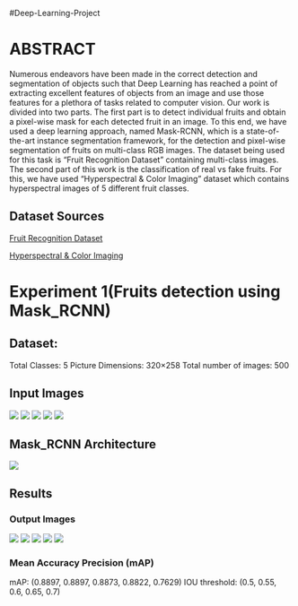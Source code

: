 #Deep-Learning-Project
# ABSTRACT
Numerous endeavors have been made in the correct detection and segmentation of objects such that Deep Learning has reached a point of extracting excellent features of objects from an image and use those features for a plethora of tasks related to computer vision. Our work is divided into two parts. The first part is to detect individual fruits and obtain a pixel-wise mask for each detected fruit in an image. To this end, we have used a deep learning approach, named Mask-RCNN, which is a state-of-the-art instance segmentation framework, for the detection and pixel-wise segmentation of fruits on multi-class RGB images. The dataset being used for this task is “Fruit Recognition Dataset” containing multi-class images. The second part of this work is the classification of real vs fake fruits. For this, we have used “Hyperspectral & Color Imaging” dataset which contains hyperspectral images of 5 different fruit classes.

## Dataset Sources

[Fruit Recognition Dataset](https://zenodo.org/record/1310165)

[Hyperspectral & Color Imaging](https://sites.google.com/site/hyperspectralcolorimaging/dataset)

# Experiment 1(Fruits detection using Mask_RCNN)

## Dataset:
Total Classes: 5
Picture Dimensions: 320×258
Total number of images: 500

## Input Images
![](Images/Input_Images/apple.png)
![](Images/Input_Images/orange.png)
![](Images/Input_Images/mango.png)
![](Images/Input_Images/peach.png)
![](Images/Input_Images/tomato.png)

## Mask_RCNN Architecture

![](Images/Mask_RCNN.jpg)

## Results
### Output Images
![](Images/Output_Images/Apple.png)
![](Images/Output_Images/Orange.png)
![](Images/Output_Images/Mango.png)
![](Images/Output_Images/Peach.jpg)
![](Images/Output_Images/Tomato.jpg)

### Mean Accuracy Precision (mAP)

mAP:             (0.8897, 0.8897, 0.8873, 0.8822, 0.7629)
IOU threshold:   (0.5,    0.55,   0.6,    0.65,   0.7)







